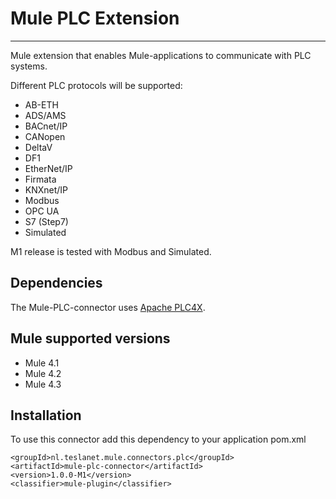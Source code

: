 # Mule PLC Extension
--------------------

Mule extension that enables Mule-applications to communicate with PLC systems.

Different PLC protocols will be supported:
- AB-ETH
- ADS/AMS
- BACnet/IP
- CANopen
- DeltaV
- DF1
- EtherNet/IP
- Firmata
- KNXnet/IP
- Modbus
- OPC UA
- S7 (Step7)
- Simulated

M1 release is tested with Modbus and Simulated. 

## Dependencies
The Mule-PLC-connector uses [Apache PLC4X](https://plc4x.apache.org/users/protocols/index.html). 

## Mule supported versions
* Mule 4.1
* Mule 4.2
* Mule 4.3


## Installation

To use this connector add this dependency to your application pom.xml

```
<groupId>nl.teslanet.mule.connectors.plc</groupId>
<artifactId>mule-plc-connector</artifactId>
<version>1.0.0-M1</version>
<classifier>mule-plugin</classifier>
```
